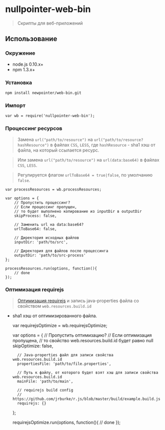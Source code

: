 # nullpointer-web-bin

> Скрипты для веб-приложений


## Использование

### Окружение

* node.js 0.10.x+
* npm 1.3.x+

### Установка

    npm install newpointer/web-bin.git

### Импорт

    var wb = require('nullpointer-web-bin');

### Процессинг ресурсов

> Замена `url("path/to/resource")` на `url("path/to/resource?hashResource")` в файлах `CSS`, `LESS`,
где `hashResource` - sha1 хэш от файла, на который ссылается ресурс.

> Или замена `url("path/to/resource")` на `url(data:base64)` в файлах `CSS`, `LESS`.

> Регулируется флагом `urlToBase64 = true|false`, по умолчанию `false`.

    var processResources = wb.processResources;

    var options = {
        // Пропустить процессинг?
        // Если процессинг пропущен,
        // то будет выполнено копирование из inputDir в outputDir
        skipProcess: false,

        // Заменить url на data:base64?
        urlToBase64: false,

        // Директория исходных файлов
        inputDir: 'path/to/src',

        // Директория для файлов после процессинга
        outputDir: 'path/to/src-process'
    };

    processResources.run(options, function(){
        // done
    });

### Оптимизация requirejs

> [Оптимизация requirejs](http://requirejs.org/docs/optimization.html) и запись java-properties файла со свойством `web.resources.build.id`
- sha1 хэш от оптимизированного файла.

    var requirejsOptimize = wb.requirejsOptimize;

    var options = {
        // Пропустить оптимизацию?
        // Если оптимизация пропущена,
        // то свойство web.resources.build.id будет равно null
        skipOptimize: false,

        // Java-properties файл для записи свойства web.resources.build.id
        propertiesFile: 'path/to/file.properties',

        // Путь к файлу, от которого будет взят хэш для записи свойства web.resources.build.id
        mainFile: 'path/to/main',

        // requirejs build config
        // https://github.com/jrburke/r.js/blob/master/build/example.build.js
        requirejs: {}
    };

    requirejsOptimize.run(options, function(){
        // done
    });
